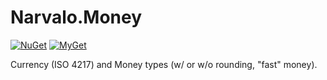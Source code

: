Narvalo.Money
=============

[![NuGet](https://img.shields.io/nuget/v/Narvalo.Money.svg)](https://www.nuget.org/packages/Narvalo.Money/)
[![MyGet](https://img.shields.io/myget/narvalo-edge/v/Narvalo.Money.EDGE.svg)](https://www.myget.org/feed/narvalo-edge/package/nuget/Narvalo.Money.EDGE)

Currency (ISO 4217) and Money types (w/ or w/o rounding, "fast" money).
